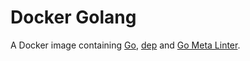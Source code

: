 # Docker Golang

A Docker image containing [Go](https://golang.org), [dep](https://github.com/golang/dep) and [Go Meta Linter](https://github.com/alecthomas/gometalinter).
